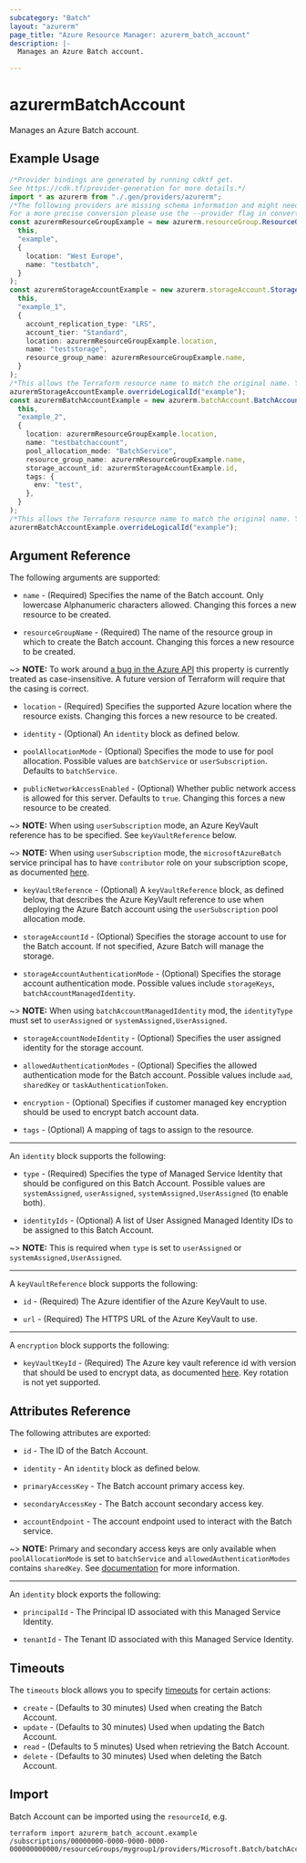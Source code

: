 ```yaml
---
subcategory: "Batch"
layout: "azurerm"
page_title: "Azure Resource Manager: azurerm_batch_account"
description: |-
  Manages an Azure Batch account.

---
```


# azurermBatchAccount

Manages an Azure Batch account.

## Example Usage

```typescript
/*Provider bindings are generated by running cdktf get.
See https://cdk.tf/provider-generation for more details.*/
import * as azurerm from "./.gen/providers/azurerm";
/*The following providers are missing schema information and might need manual adjustments to synthesize correctly: azurerm.
For a more precise conversion please use the --provider flag in convert.*/
const azurermResourceGroupExample = new azurerm.resourceGroup.ResourceGroup(
  this,
  "example",
  {
    location: "West Europe",
    name: "testbatch",
  }
);
const azurermStorageAccountExample = new azurerm.storageAccount.StorageAccount(
  this,
  "example_1",
  {
    account_replication_type: "LRS",
    account_tier: "Standard",
    location: azurermResourceGroupExample.location,
    name: "teststorage",
    resource_group_name: azurermResourceGroupExample.name,
  }
);
/*This allows the Terraform resource name to match the original name. You can remove the call if you don't need them to match.*/
azurermStorageAccountExample.overrideLogicalId("example");
const azurermBatchAccountExample = new azurerm.batchAccount.BatchAccount(
  this,
  "example_2",
  {
    location: azurermResourceGroupExample.location,
    name: "testbatchaccount",
    pool_allocation_mode: "BatchService",
    resource_group_name: azurermResourceGroupExample.name,
    storage_account_id: azurermStorageAccountExample.id,
    tags: {
      env: "test",
    },
  }
);
/*This allows the Terraform resource name to match the original name. You can remove the call if you don't need them to match.*/
azurermBatchAccountExample.overrideLogicalId("example");

```

## Argument Reference

The following arguments are supported:

*   `name` - (Required) Specifies the name of the Batch account. Only lowercase Alphanumeric characters allowed. Changing this forces a new resource to be created.

*   `resourceGroupName` - (Required) The name of the resource group in which to create the Batch account. Changing this forces a new resource to be created.

\~> **NOTE:** To work around [a bug in the Azure API](https://github.com/Azure/azure-rest-api-specs/issues/5574) this property is currently treated as case-insensitive. A future version of Terraform will require that the casing is correct.

*   `location` - (Required) Specifies the supported Azure location where the resource exists. Changing this forces a new resource to be created.

*   `identity` - (Optional) An `identity` block as defined below.

*   `poolAllocationMode` - (Optional) Specifies the mode to use for pool allocation. Possible values are `batchService` or `userSubscription`. Defaults to `batchService`.

*   `publicNetworkAccessEnabled` - (Optional) Whether public network access is allowed for this server. Defaults to `true`. Changing this forces a new resource to be created.

\~> **NOTE:** When using `userSubscription` mode, an Azure KeyVault reference has to be specified. See `keyVaultReference` below.

\~> **NOTE:** When using `userSubscription` mode, the `microsoftAzureBatch` service principal has to have `contributor` role on your subscription scope, as documented [here](https://docs.microsoft.com/azure/batch/batch-account-create-portal#additional-configuration-for-user-subscription-mode).

*   `keyVaultReference` - (Optional) A `keyVaultReference` block, as defined below, that describes the Azure KeyVault reference to use when deploying the Azure Batch account using the `userSubscription` pool allocation mode.

*   `storageAccountId` - (Optional) Specifies the storage account to use for the Batch account. If not specified, Azure Batch will manage the storage.

*   `storageAccountAuthenticationMode` - (Optional) Specifies the storage account authentication mode. Possible values include `storageKeys`, `batchAccountManagedIdentity`.

\~> **NOTE:** When using `batchAccountManagedIdentity` mod, the `identityType` must set to `userAssigned` or `systemAssigned,UserAssigned`.

*   `storageAccountNodeIdentity` - (Optional) Specifies the user assigned identity for the storage account.

*   `allowedAuthenticationModes` - (Optional) Specifies the allowed authentication mode for the Batch account. Possible values include `aad`, `sharedKey` or `taskAuthenticationToken`.

*   `encryption` - (Optional) Specifies if customer managed key encryption should be used to encrypt batch account data.

*   `tags` - (Optional) A mapping of tags to assign to the resource.

***

An `identity` block supports the following:

*   `type` - (Required) Specifies the type of Managed Service Identity that should be configured on this Batch Account. Possible values are `systemAssigned`, `userAssigned`, `systemAssigned,UserAssigned` (to enable both).

*   `identityIds` - (Optional) A list of User Assigned Managed Identity IDs to be assigned to this Batch Account.

\~> **NOTE:** This is required when `type` is set to `userAssigned` or `systemAssigned,UserAssigned`.

***

A `keyVaultReference` block supports the following:

*   `id` - (Required) The Azure identifier of the Azure KeyVault to use.

*   `url` - (Required) The HTTPS URL of the Azure KeyVault to use.

***

A `encryption` block supports the following:

* `keyVaultKeyId` - (Required) The Azure key vault reference id with version that should be used to encrypt data, as documented [here](https://docs.microsoft.com/azure/batch/batch-customer-managed-key). Key rotation is not yet supported.

## Attributes Reference

The following attributes are exported:

*   `id` - The ID of the Batch Account.

*   `identity` - An `identity` block as defined below.

*   `primaryAccessKey` - The Batch account primary access key.

*   `secondaryAccessKey` - The Batch account secondary access key.

*   `accountEndpoint` - The account endpoint used to interact with the Batch service.

\~> **NOTE:** Primary and secondary access keys are only available when `poolAllocationMode` is set to `batchService` and `allowedAuthenticationModes` contains `sharedKey`. See [documentation](https://docs.microsoft.com/azure/batch/batch-api-basics) for more information.

***

An `identity` block exports the following:

*   `principalId` - The Principal ID associated with this Managed Service Identity.

*   `tenantId` - The Tenant ID associated with this Managed Service Identity.

## Timeouts

The `timeouts` block allows you to specify [timeouts](https://www.terraform.io/language/resources/syntax#operation-timeouts) for certain actions:

* `create` - (Defaults to 30 minutes) Used when creating the Batch Account.
* `update` - (Defaults to 30 minutes) Used when updating the Batch Account.
* `read` - (Defaults to 5 minutes) Used when retrieving the Batch Account.
* `delete` - (Defaults to 30 minutes) Used when deleting the Batch Account.

## Import

Batch Account can be imported using the `resourceId`, e.g.

```console
terraform import azurerm_batch_account.example /subscriptions/00000000-0000-0000-0000-000000000000/resourceGroups/mygroup1/providers/Microsoft.Batch/batchAccounts/account1
```
